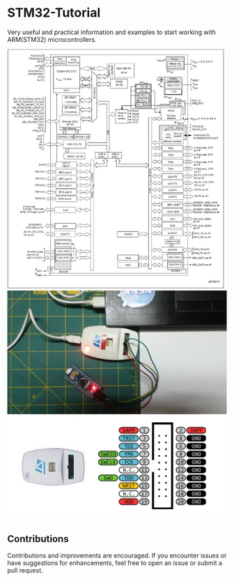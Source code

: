 # STM32-Tutorial
 Very useful and practical information and examples to start working with ARM(STM32) microcontrollers.
 <p align="center">
 <img src="https://github.com/mostafapiran/STM32-Tutorial/blob/main/2.jpg">
 <img src="https://github.com/mostafapiran/STM32-Tutorial/blob/main/1.jpg">
 <img src="https://github.com/mostafapiran/STM32-Tutorial/blob/main/3.png">
</p>

## Contributions

Contributions and improvements are encouraged. If you encounter issues or have suggestions for enhancements, feel free to open an issue or submit a pull request.
